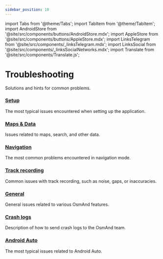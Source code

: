 ```yaml
---
sidebar_position: 10
---
```


import Tabs from '@theme/Tabs';
import TabItem from '@theme/TabItem';
import AndroidStore from '@site/src/components/buttons/AndroidStore.mdx';
import AppleStore from '@site/src/components/buttons/AppleStore.mdx';
import LinksTelegram from '@site/src/components/_linksTelegram.mdx';
import LinksSocial from '@site/src/components/_linksSocialNetworks.mdx';
import Translate from '@site/src/components/Translate.js';

# Troubleshooting

Solutions and hints for common problems.

### [Setup](./setup.md)

The most typical issues encountered when setting up the application.

### [Maps & Data](./maps-data.md)

Issues related to maps, search, and other data.

### [Navigation](./navigation.md)

The most common problems encountered in navigation mode.

### [Track recording](./track-recording-issues.md)

Common issues with track recording, such as noise, gaps, or inaccuracies.

### [General](./general.md)

General issues related to various OsmAnd features.

### [Crash logs](./crash-logs.md)

Description of how to send crash logs to the OsmAnd team.

### [Android Auto](android_auto.md)

The most typical issues related to Android Auto.


